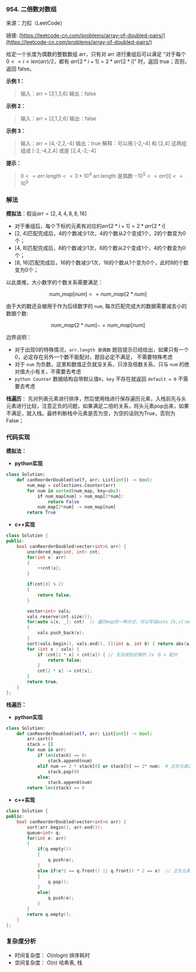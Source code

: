 ### 954. 二倍数对数组

来源：力扣（LeetCode）

链接: [https://leetcode-cn.com/problems/array-of-doubled-pairs/](https://leetcode-cn.com/problems/array-of-doubled-pairs/)



给定一个长度为偶数的整数数组 arr，只有对 arr 进行重组后可以满足 “对于每个 $0 <= i < len(arr) / 2$，都有 $arr[2 * i + 1] = 2 * arr[2 * i]$” 时，返回 true；否则，返回 false。

 

**示例 1：**

> 输入：arr = [3,1,3,6]
> 输出：false



**示例 2：**

> 输入：arr = [2,1,2,6]
> 输出：false

**示例 3：**

> 输入：arr = [4,-2,2,-4]
> 输出：true
> 解释：可以用 [-2,-4] 和 [2,4] 这两组组成 [-2,-4,2,4] 或是 [2,4,-2,-4]



**提示：**

> $0 <= arr.length <= 3 * 10^4$
> arr.length 是偶数
> $-10^5 <= arr[i] <= 10^5$



### 解法

**模拟法**：假设$arr = [2, 4, 4, 8, 8, 16]$ 

* 对于重组后，每个下标的元素有对应的$arr[2 * i + 1] = 2 * arr[2 * i]$
* [2, 4]匹配完成后，4的个数减少1次，4的个数从2个变成1个，2的个数变为0个；
* [4, 8]匹配完成后，8的个数减少1次，8的个数从2个变成1个，4的个数变为0个；
* [8, 16]匹配完成后，16的个数减少1次，16的个数从1个变为0个，此时8的个数变为0个；

以此类推，大小数字的个数关系需要满足：

$$ num\_map[num] <= num\_map[2*num] $$

 由于大的数还会被用于作为后续数字的 `num`, 每次匹配完成大的数据需要减去小的数据个数:

$$ num\_map[2* num] -= num\_map[num] $$



边界说明：

* 对于出现0的特殊情况，`arr.length 是偶数` 题目提示已经给出，如果只有一个0，必定存在另外一个数不能配对，题目必定不满足， 不需要特殊考虑
* 对于 `num` 为负数，这里和数值正负就没关系，只涉及倍数关系，只与 `num` 的绝对值大小有关，不需要去考虑
* `python Counter` 数据结构自带默认值`0`，`key` 不存在就返回 `default = 0` 不需要去考虑



**栈遍历**： 先对列表元素进行排序，然后使用栈进行保存遍历元素，入栈前先与头元素进行比较，注意正负的问题，如果满足二倍的关系，将头元素pop出来，如果不满足，就入栈。最终判断栈中元素是否为空，为空的话则为True，否则为False；



### 代码实现

**模拟法：**

* **python实现**

```python
class Solution:
    def canReorderDoubled(self, arr: List[int]) -> bool:
        num_map = collections.Counter(arr)
        for num in sorted(num_map, key=abs):
            if num_map[num] > num_map[2*num]:
                return False
            num_map[2*num] -= num_map[num]
        return True
```



* **c++实现**

```cpp
class Solution {
public:
    bool canReorderDoubled(vector<int>& arr) {
        unordered_map<int, int> cnt;
        for(int x: arr)
        {
            ++cnt[x];
        }

        if(cnt[0] % 2)
        {
            return false;
        }

        vector<int> vals;
        vals.reserve(cnt.size());
        for(auto &[x, _]: cnt)  // 遍历map的一种方式，可以写成auto [k,v]:map ，k表示键，v表示值
        {
            vals.push_back(x);
        }
        sort(vals.begin(), vals.end(), [](int a, int b) { return abs(a) < abs(b); });
        for (int x : vals) {
            if (cnt[2 * x] < cnt[x]) { // 无法找到足够的 2x 与 x 配对
                return false;
            }
            cnt[2 * x] -= cnt[x];
        }
        return true;
    }
};
```



**栈遍历：**

* **python实现**

```python
class Solution:
    def canReorderDoubled(self, arr: List[int]) -> bool:
        arr.sort()
        stack = []
        for num in arr:
            if len(stack) == 0:
                stack.append(num)
            elif num == 2 * stack[0] or stack[0] == 2* num:  # 正负元素比较 [2, 4] [-4, -2]
                stack.pop(0)
            else:
                stack.append(num)
        return len(stack) == 0
```



* **c++实现**

```CPP
class Solution {
public:
    bool canReorderDoubled(vector<int>& arr) {
        sort(arr.begin(), arr.end());
        queue<int> q;
        for(int e: arr)
        {
            if(q.empty())
            {
                q.push(e);
            }
            else if(e*2 == q.front() || q.front() * 2 == e)  // 正负元素比较 [2, 4] [-4, -2]
            {
                q.pop();
            }
            else{
                q.push(e);
            }
        }
        return q.empty();
    }
};
```



### 复杂度分析

* 时间复杂度： $O(nlogn)$  排序耗时
* 空间复杂度： $O(n)$  哈希表, 栈